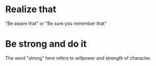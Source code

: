 # Realize that

"Be aware that" or "Be sure you remember that"

# Be strong and do it

The word "strong" here refers to willpower and strength of character.

